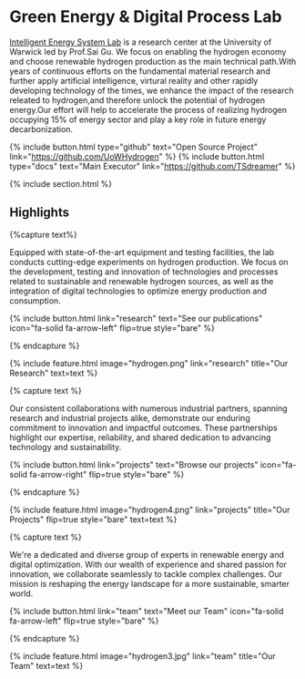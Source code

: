 ---
---

# Green Energy & Digital Process Lab

[Intelligent Energy System Lab](https://uowhydrogen.github.io) is a research center at the University of Warwick led by Prof.Sai Gu.
We focus on enabling the hydrogen economy and choose renewable hydrogen production as the main technical path.With years of continuous efforts on the fundamental material research and further apply artificial intelligence, virtural reality and other rapidly developing technology of the times, we enhance the impact of the research releated to hydrogen,and therefore unlock the potential of hydrogen energy.Our effort will help to accelerate the process of realizing hydrogen occupying 15% of energy sector and play a key role in future energy decarbonization.


{%
  include button.html
  type="github"
  text="Open Source Project"
  link="https://github.com/UoWHydrogen"
%}
{%
  include button.html
  type="docs"
  text="Main Executor"
  link="https://github.com/TSdreamer"
%}

{% include section.html %}

## Highlights

{%capture text%}

Equipped with state-of-the-art equipment and testing facilities, the lab conducts cutting-edge experiments on hydrogen production. We focus on the development, testing and innovation of technologies and processes related to sustainable and renewable hydrogen sources, as well as the integration of digital technologies to optimize energy production and consumption.

{%
  include button.html
  link="research"
  text="See our publications"
  icon="fa-solid fa-arrow-left"
  flip=true
  style="bare"
%}

{% endcapture %}

{%
  include feature.html
  image="hydrogen.png"
  link="research"
  title="Our Research"
  text=text
%}

{% capture text %}

Our consistent collaborations with numerous industrial partners, spanning research and industrial projects alike, demonstrate our enduring commitment to innovation and impactful outcomes. These partnerships highlight our expertise, reliability, and shared dedication to advancing technology and sustainability.

{%
  include button.html
  link="projects"
  text="Browse our projects"
  icon="fa-solid fa-arrow-right"
  flip=true
  style="bare"
%}

{% endcapture %}

{%
  include feature.html
  image="hydrogen4.png"
  link="projects"
  title="Our Projects"
  flip=true
  style="bare"
  text=text
%}

{% capture text %}

We're a dedicated and diverse group of experts in renewable energy and digital optimization. With our wealth of experience and shared passion for innovation, we collaborate seamlessly to tackle complex challenges. Our mission is reshaping the energy landscape for a more sustainable, smarter world.

{%
  include button.html
  link="team"
  text="Meet our Team"
  icon="fa-solid fa-arrow-left"
  flip=true
  style="bare"
%}

{% endcapture %}

{%
  include feature.html
  image="hydrogen3.jpg"
  link="team"
  title="Our Team"
  text=text
%}
